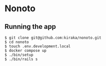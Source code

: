 # Nonoto

## Running the app

```
$ git clone git@github.com:kiraka/nonoto.git
$ cd nonoto
$ touch .env.development.local
$ docker compose up
$ ./bin/setup
$ ./bin/rails s
```
